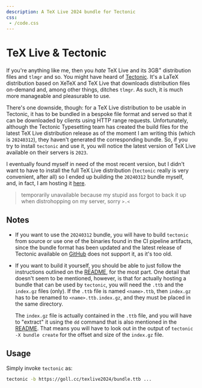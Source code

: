 ```yaml
---
description: A TeX Live 2024 bundle for Tectonic
css:
 - /code.css
---
```


# TeX Live & Tectonic

If you're anything like me, then you *hate* TeX Live and its 3GB$^+$ distribution 
files and `tlmgr` and so. You might have heard of [Tectonic]. It's a LaTeX 
distribution based on XeTeX and TeX Live that downloads distribution files 
on-demand and, among other things, ditches `tlmgr`. As such, it is much more 
manageable and pleasurable to use.

[Tectonic]: https://tectonic-typesetting.github.io

There's one downside, though: for a TeX Live distribution to be usable in Tectonic,
it has to be bundled in a bespoke file format and served so that it can be 
downloaded by clients using HTTP range requests. Unfortunately, although the Tectonic
Typesetting team has created the build files for the latest TeX Live distribution 
release as of the moment I am writing this (which is `20240312`), they haven't 
generated the corresponding bundle. So, if you try to install `tectonic` and use it,
you will notice the latest version of TeX Live available on their servers is `2023`.

I eventually found myself in need of the most recent version, but I didn't want to
have to install the full TeX Live distribution (`tectonic` really is very convenient,
after all) so I ended up building the `20240312` bundle myself, and, in fact, I am
hosting it [here](/texlive2024/bundle.ttb).

> temporarily unavailable because my stupid ass forgot to back it up when distrohopping
> on my server, sorry `>.<`

## Notes

 - If you want to use the `20240312` bundle, you will have to build `tectonic` from
   source or use one of the binaries found in the CI pipeline artifacts, since the
   bundle format has been updated and the latest release of Tectonic available on
   [GitHub](https://github.com/tectonic-typesetting/tectonic) does not support it,
   as it's too old. 

 - If you want to build it yourself, you should be able to just follow the instructions
   outlined on the [README], for the most part. One detail that doesn't seem to be 
   mentioned, however, is that for actually hosting a bundle that can be used by 
   `tectonic`, you will need the `.ttb` and the `index.gz` files (only). 
   If the `.ttb` file is named `<name>.ttb`, then `index.gz` has to be renamed to 
   `<name>.ttb.index.gz`, and they must be placed in the same directory.

   The `index.gz` file is actually contained in the `.ttb` file, and you will have to 
   "extract" it using the `dd` command that is also mentioned in the [README]. 
   That means you will have to look out in the output of `tectonic -X bundle create`
   for the offset and size of the `index.gz` file.

[README]: https://github.com/tectonic-typesetting/tectonic/tree/master/bundles

## Usage

Simply invoke `tectonic` as:

```sh
tectonic -b https://goll.cc/texlive2024/bundle.ttb ...
```
